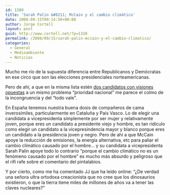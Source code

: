 ```yaml
---
id: 1308
title: 'Sarah Palin &#8211; McCain y el cambio climático'
date: 2008-09-15T09:14:50+00:00
author: Jorge Cortell
layout: post
guid: http://www.cortell.net/?p=1310
permalink: /2008/09/15/sarah-palin-mccain-y-el-cambio-climatico/
categories:
  - General
  - Medioambiente
  - Noticias
---
```

Mucho me río de la supuesta diferencia entre Republicanos y Demócratas en ese circo que son las elecciones presidenciales norteamericanas.

Pero de ahí, a que en la misma lista estén <a title="artículo en WorldWatch" href="http://www.worldwatch.org/node/5879?emc=el&m=143201&l=5&v=1b4364f236" target="_blank">dos candidatos con visiones opuestas</a> a un mismo problema &#8220;prioridad nacional&#8221; me parece el colmo de la incongruencia y del &#8220;todo vale&#8221;.

En España tenemos nuestra buena dosis de compañeros de cama inverosímiles, particularmente en Cataluña y País Vasco. Lo de elegir una candidata a vicepresidenta simplemente por ser mujer y relativamente joven, porque eres un candidato a presidente viejo y hombre, es tan ridículo como elegir un candidato a la vicepresindencia mayor y blanco porque eres un candidato a la presidencia joven y negro. Pero de ahi a que McCain apoye la reducción de emisiones, la energía alternativa, etc para paliar el cambio climático causado por el hombre&#8230; y su candidata a vicepresidenta Sarah Palin apoye todo lo contrario &#8220;porque el cambio climático no es un fenómeno causado por el hombre&#8221; es mucho más absurdo y peligroso que el rifi rafe sobre el comentario del pintalabios.

Y por cierto, como me ha comentado JJ que ha leído online: &#8220;¿De verdad una señora ultra ortodoxa creacionista que no cree que los dinosaurios existieron, o que la tierra tiene miles de millones de años va a tener las claves nucleares?&#8221;